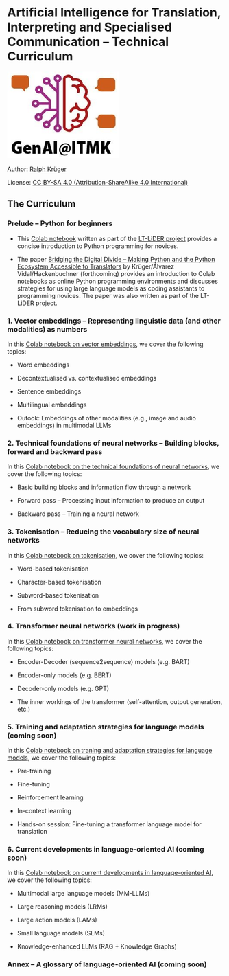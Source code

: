 # Artificial Intelligence for Translation, Interpreting and Specialised Communication – Technical Curriculum
<img src = "https://github.com/ITMK/AI_Literacy/blob/main/images/GenAI_ITMK.jpg?raw=true">

Author: [Ralph Krüger](https://www.th-koeln.de/en/person/ralph.krueger/)

License: [CC BY-SA 4.0 (Attribution-ShareAlike 4.0 International)](https://creativecommons.org/licenses/by-sa/4.0/)

## The Curriculum

### Prelude – Python for beginners
-    This [Colab notebook](https://colab.research.google.com/drive/10G_zfSUssTVqLTkWl5NpwJvQS3Mbam_B?usp=sharing) written as part of the [LT-LiDER project](http://lt-lider.eu/) provides a concise introduction to Python             programming for novices.

-    The paper [Bridging the Digital Divide – Making Python and the Python Ecosystem Accessible to Translators](http://dx.doi.org/10.13140/RG.2.2.13246.40006) by Krüger/Álvarez Vidal/Hackenbuchner (forthcoming) provides an         introduction to Colab notebooks as online Python programming environments and discusses strategies for using large language models as coding assistants to programming novices. The paper was also written as part of the         LT-LiDER project.

### 1. Vector embeddings – Representing linguistic data (and other modalities) as numbers
In this [Colab notebook on vector embeddings](https://colab.research.google.com/drive/1-R3ftZceMORC-fv9J6mecjrg-efLELz6?usp=sharing), we cover the following topics:

   - Word embeddings
   
   - Decontextualised vs. contextualised embeddings
   
   - Sentence embeddings

   - Multilingual embeddings
   
   - Outook: Embeddings of other modalities (e.g., image and audio embeddings) in multimodal LLMs

### 2. Technical foundations of neural networks – Building blocks, forward and backward pass
In this [Colab notebook on the technical foundations of neural networks](https://colab.research.google.com/drive/1AaVPBOTa3K8WQ6USrqx1ZR556RpF8-RC?usp=sharing), we cover the following topics:

   - Basic building blocks and information flow through a network
   
   - Forward pass – Processing input information to produce an output
   
   - Backward pass – Training a neural network

### 3. Tokenisation – Reducing the vocabulary size of neural networks
In this [Colab notebook on tokenisation](https://colab.research.google.com/drive/190K0BZZf9ChCNFd7ADbQ5JL24KWPkLU0?usp=sharing), we cover the following topics:

   - Word-based tokenisation
   
   - Character-based tokenisation
   
   - Subword-based tokenisation

   - From subword tokenisation to embeddings

### 4. Transformer neural networks (work in progress)
In this [Colab notebook on transformer neural networks](https://colab.research.google.com/drive/1dN6wA7li0Zai_AyPFS4igMS-NvTZPkAS?usp=sharing), we cover the following topics:
   
   - Encoder-Decoder (sequence2sequence) models (e.g. BART)
   
   - Encoder-only models (e.g. BERT)
   
   - Decoder-only models (e.g. GPT)
   
   - The inner workings of the transformer (self-attention, output generation, etc.)

### 5. Training and adaptation strategies for language models (coming soon)
In this [Colab notebook on traning and adaptation strategies for language models](https://colab.research.google.com/drive/1NCnI54IHJNwcpSovfsRC8IMGkEPUIFQs?usp=sharing), we cover the following topics: 
   - Pre-training
   
   - Fine-tuning
   
   - Reinforcement learning
   
   - In-context learning

   -  Hands-on session: Fine-tuning a transformer language model for translation

### 6. Current developments in language-oriented AI (coming soon)
In this [Colab notebook on current developments in language-oriented AI](https://colab.research.google.com/drive/1TUbbKLIPqmdN_xUQfoyb5ujEgxR_8jVp?usp=sharing), we cover the following topics:
   - Multimodal large language models (MM-LLMs)
   
   - Large reasoning models (LRMs)

   - Large action models (LAMs)

   - Small language models (SLMs)

   - Knowledge-enhanced LLMs (RAG + Knowledge Graphs)

### Annex – A glossary of language-oriented AI (coming soon)
